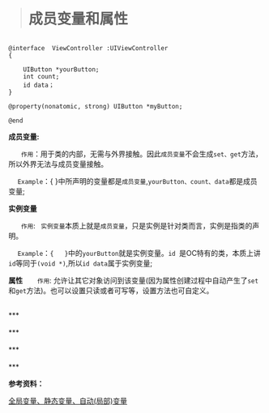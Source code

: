 ># 成员变量和属性

```

@interface  ViewController :UIViewController
{

    UIButton *yourButton;
    int count;
    id data；
}

@property(nonatomic, strong) UIButton *myButton;

@end

```

**成员变量:**  

&emsp; ` 作用`：用于类的内部，无需与外界接触。因此`成员变量`不会生成`set、get`方法，所以外界无法与成员变量接触。

&emsp; `Example`：{ }中所声明的变量都是`成员变量`,`yourButton、count、data`都是成员变量;

**实例变量**

&emsp; ` 作用`: ` 实例变量`本质上就是`成员变量`，只是实例是针对类而言，实例是指类的声明。

&emsp; `Example`：`{   }`中的`yourButton`就是实例变量。`id `是OC特有的类，本质上讲`id`等同于`(void *)`,所以`id data`属于实例变量;


**属性**
&emsp; ` 作用`:   允许让其它对象访问到该变量(因为属性创建过程中自动产生了`set` 和`get`方法)。也可以设置只读或者可写等，设置方法也可自定义。


<br/>
***
<br/>



<br/>
***
<br/>



<br/>
***
<br/>



<br/>
***
<br/>



**参考资料：**

[全局变量、静态变量、自动(局部)变量](https://www.jianshu.com/p/797fb0dffc70)
